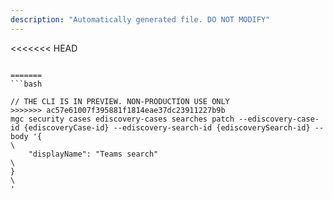 ```yaml
---
description: "Automatically generated file. DO NOT MODIFY"
---
```


<<<<<<< HEAD
```cli

=======
```bash

// THE CLI IS IN PREVIEW. NON-PRODUCTION USE ONLY
>>>>>>> ac57e61007f395881f1814eae37dc23911227b9b
mgc security cases ediscovery-cases searches patch --ediscovery-case-id {ediscoveryCase-id} --ediscovery-search-id {ediscoverySearch-id} --body '{\
    "displayName": "Teams search"\
}\
'

```